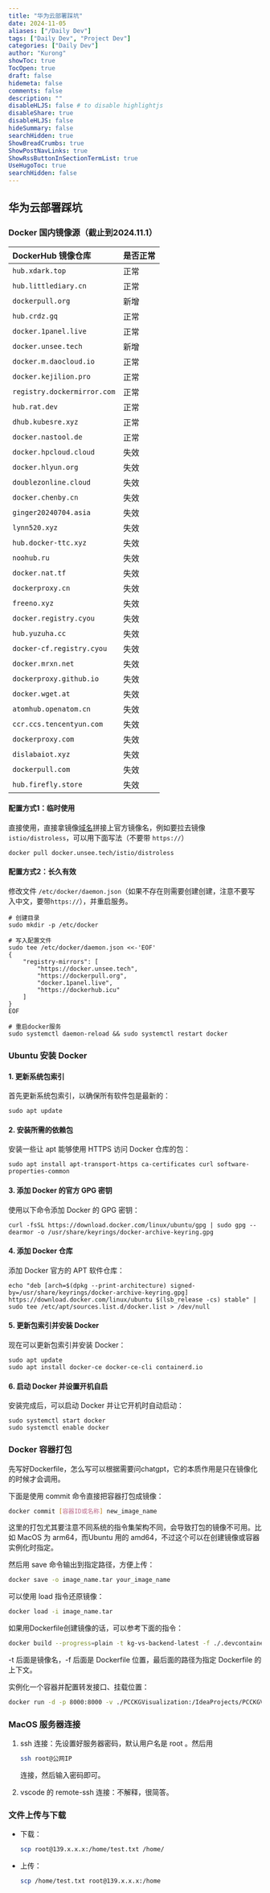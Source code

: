 ```yaml
---
title: "华为云部署踩坑"
date: 2024-11-05
aliases: ["/Daily Dev"]
tags: ["Daily Dev", "Project Dev"]
categories: ["Daily Dev"]
author: "Kurong"
showToc: true
TocOpen: true
draft: false
hidemeta: false
comments: false
description: ""
disableHLJS: false # to disable highlightjs
disableShare: true
disableHLJS: false
hideSummary: false
searchHidden: true
ShowBreadCrumbs: true
ShowPostNavLinks: true
ShowRssButtonInSectionTermList: true
UseHugoToc: true
searchHidden: false
---
```


## 华为云部署踩坑

### Docker 国内镜像源（截止到2024.11.1）

| DockerHub 镜像仓库          | 是否正常 |
| :-------------------------- | :------- |
| `hub.xdark.top`             | 正常     |
| `hub.littlediary.cn`        | 正常     |
| `dockerpull.org`            | 新增     |
| `hub.crdz.gq`               | 正常     |
| `docker.1panel.live`        | 正常     |
| `docker.unsee.tech`         | 新增     |
| `docker.m.daocloud.io`      | 正常     |
| `docker.kejilion.pro`       | 正常     |
| `registry.dockermirror.com` | 正常     |
| `hub.rat.dev`               | 正常     |
| `dhub.kubesre.xyz`          | 正常     |
| `docker.nastool.de`         | 正常     |
| `docker.hpcloud.cloud`      | 失效     |
| `docker.hlyun.org`          | 失效     |
| `doublezonline.cloud`       | 失效     |
| `docker.chenby.cn`          | 失效     |
| `ginger20240704.asia`       | 失效     |
| `lynn520.xyz`               | 失效     |
| `hub.docker-ttc.xyz`        | 失效     |
| `noohub.ru`                 | 失效     |
| `docker.nat.tf`             | 失效     |
| `dockerproxy.cn`            | 失效     |
| `freeno.xyz`                | 失效     |
| `docker.registry.cyou`      | 失效     |
| `hub.yuzuha.cc`             | 失效     |
| `docker-cf.registry.cyou`   | 失效     |
| `docker.mrxn.net`           | 失效     |
| `dockerproxy.github.io`     | 失效     |
| `docker.wget.at`            | 失效     |
| `atomhub.openatom.cn`       | 失效     |
| `ccr.ccs.tencentyun.com`    | 失效     |
| `dockerproxy.com`           | 失效     |
| `dislabaiot.xyz`            | 失效     |
| `dockerpull.com`            | 失效     |
| `hub.firefly.store`         | 失效     |

#### 配置方式1：临时使用

直接使用，直接拿镜像[域名](https://cloud.tencent.com/act/pro/domain-sales?from_column=20065&from=20065)拼接上官方镜像名，例如要拉去镜像`istio/distroless`，可以用下面写法（不要带 `https://`）

```shell
docker pull docker.unsee.tech/istio/distroless
```

#### 配置方式2：长久有效

修改文件 `/etc/docker/daemon.json`（如果不存在则需要创建创建，注意不要写入中文，要带`https://`），并重启服务。

```shell
# 创建目录
sudo mkdir -p /etc/docker

# 写入配置文件
sudo tee /etc/docker/daemon.json <<-'EOF'
{
    "registry-mirrors": [
    	"https://docker.unsee.tech",
        "https://dockerpull.org",
        "docker.1panel.live",
        "https://dockerhub.icu"
    ]
}
EOF

# 重启docker服务
sudo systemctl daemon-reload && sudo systemctl restart docker
```



### Ubuntu 安装 Docker

#### 1. 更新系统包索引

首先更新系统包索引，以确保所有软件包是最新的：

```
sudo apt update
```

#### 2. 安装所需的依赖包

安装一些让 apt 能够使用 HTTPS 访问 Docker 仓库的包：

```
sudo apt install apt-transport-https ca-certificates curl software-properties-common
```

#### 3. 添加 Docker 的官方 GPG 密钥

使用以下命令添加 Docker 的 GPG 密钥：

```
curl -fsSL https://download.docker.com/linux/ubuntu/gpg | sudo gpg --dearmor -o /usr/share/keyrings/docker-archive-keyring.gpg
```

#### 4. 添加 Docker 仓库

添加 Docker 官方的 APT 软件仓库：

```
echo "deb [arch=$(dpkg --print-architecture) signed-by=/usr/share/keyrings/docker-archive-keyring.gpg] https://download.docker.com/linux/ubuntu $(lsb_release -cs) stable" | sudo tee /etc/apt/sources.list.d/docker.list > /dev/null
```

#### 5. 更新包索引并安装 Docker

现在可以更新包索引并安装 Docker：

```
sudo apt update
sudo apt install docker-ce docker-ce-cli containerd.io
```

#### 6. 启动 Docker 并设置开机自启

安装完成后，可以启动 Docker 并让它开机时自动启动：

```
sudo systemctl start docker
sudo systemctl enable docker
```



### Docker 容器打包

先写好Dockerfile，怎么写可以根据需要问chatgpt，它的本质作用是只在镜像化的时候才会调用。

下面是使用 commit 命令直接把容器打包成镜像：

```bash
docker commit [容器ID或名称] new_image_name
```

这里的打包尤其要注意不同系统的指令集架构不同，会导致打包的镜像不可用。比如 MacOS 为 arm64，而Ubuntu 用的 amd64，不过这个可以在创建镜像或容器实例化时指定。

然后用 save 命令输出到指定路径，方便上传：

```bash
docker save -o image_name.tar your_image_name
```

可以使用 load 指令还原镜像：

```bash
docker load -i image_name.tar
```

如果用Dockerfile创建镜像的话，可以参考下面的指令：

```bash
docker build --progress=plain -t kg-vs-backend-latest -f ./.devcontainer/Dockerfile /usr/Project/PCCKGVisualization
```

-t 后面是镜像名，-f 后面是 Dockerfile 位置，最后面的路径为指定 Dockerfile 的上下文。

实例化一个容器并配置转发接口、挂载位置：

```bash
docker run -d -p 8000:8000 -v ./PCCKGVisualization:/IdeaProjects/PCCKGVisualization kg-vs-backend
```





### MacOS 服务器连接

1. ssh 连接：先设置好服务器密码，默认用户名是 root 。然后用

   ```bash
   ssh root@公网IP
   ```

   连接，然后输入密码即可。

2. vscode 的 remote-ssh 连接：不解释，很简答。



### 文件上传与下载

- 下载：

  ```bash
  scp root@139.x.x.x:/home/test.txt /home/
  ```

  

- 上传：

  ```bash
  scp /home/test.txt root@139.x.x.x:/home
  ```

  